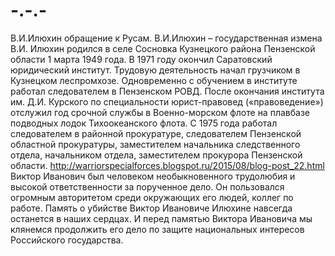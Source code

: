 # -.-.-
В.И.Илюхин обращение к Русам. В.И.Илюхин – государственная измена В.И. Илюхин родился в селе Сосновка Кузнецкого района
Пензенской области 1 марта 1949 года. В 1971 году окончил Саратовский юридический институт. 
Трудовую деятельность начал грузчиком в Кузнецком леспромхозе. Одновременно с обучением в институте работал следователем в
Пензенском РОВД. После окончания института им. Д.И. Курского по специальности юрист-правовед («правоведение»)
отслужил год срочной службы в Военно-морском флоте на плавбазе подводных лодок Тихоокеанского флота. С 1975 года работал 
следователем в районной прокуратуре, следователем Пензенской областной прокуратуры, заместителем начальника следственного отдела,
начальником отдела, заместителем прокурора Пензенской области. 
http://warriorspecialforces.blogspot.ru/2015/08/blog-post_22.html Виктор Иванович был человеком необыкновенного трудолюбия и высокой ответственности за порученное дело. Он пользовался огромным авторитетом среди окружающих его людей, коллег по работе. Память о убийстве Виктор Ивановиче Илюхине навсегда останется в наших сердцах. И перед памятью Виктора Ивановича мы клянемся продолжить его дело по защите национальных интересов Российского государства.
